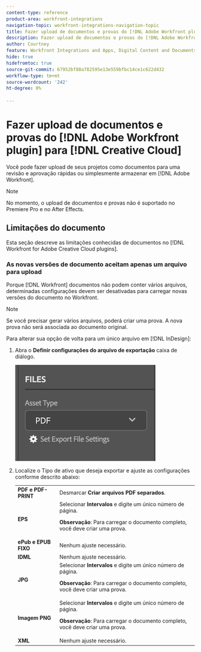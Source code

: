 ```yaml
---
content-type: reference
product-area: workfront-integrations
navigation-topic: workfront-integrations-navigation-topic
title: Fazer upload de documentos e provas do [!DNL Adobe Workfront plugin] para [!DNL Creative Cloud]
description: Fazer upload de documentos e provas do [!DNL Adobe Workfront plugin] para [!DNL Creative Cloud]
author: Courtney
feature: Workfront Integrations and Apps, Digital Content and Documents
hide: true
hidefromtoc: true
source-git-commit: 67952bf88a782595e13e559bfbc14ce1c622d432
workflow-type: tm+mt
source-wordcount: '242'
ht-degree: 0%

---
```



# Fazer upload de documentos e provas do [!DNL Adobe Workfront plugin] para [!DNL Creative Cloud]

Você pode fazer upload de seus projetos como documentos para uma revisão e aprovação rápidas ou simplesmente armazenar em [!DNL Adobe Workfront].

>[!NOTE]
>
>No momento, o upload de documentos e provas não é suportado no Premiere Pro e no After Effects.


## Limitações do documento

Esta seção descreve as limitações conhecidas de documentos no [!DNL Workfront for Adobe Creative Cloud plugins].

### As novas versões de documento aceitam apenas um arquivo para upload

Porque [!DNL Workfront] documentos não podem conter vários arquivos, determinadas configurações devem ser desativadas para carregar novas versões do documento no Workfront.

>[!NOTE]
>
>Se você precisar gerar vários arquivos, poderá criar uma prova. A nova prova não será associada ao documento original.



Para alterar sua opção de volta para um único arquivo em [!DNL InDesign]:

1. Abra o **Definir configurações do arquivo de exportação** caixa de diálogo.

   ![](assets/file-export-settings.png)

1. Localize o Tipo de ativo que deseja exportar e ajuste as configurações conforme descrito abaixo:

   <table>
    <tr>
    <td><strong>PDF e PDF-PRINT</strong>
    </td>
    <td>Desmarcar <strong>Criar arquivos PDF separados</strong>.
    </td>
    </tr>
    <tr>
    <td><strong>EPS</strong>
    </td>
    <td>Selecionar <strong>Intervalos</strong> e digite um único número de página. 
    <p>
    <strong>Observação</strong>: Para carregar o documento completo, você deve criar uma prova. 
    </td>
    </tr>
    <tr>
    <td><strong>ePub e EPUB FIXO</strong>
    </td>
    <td>Nenhum ajuste necessário.
    </td>
    </tr>
    <tr>
    <td><strong>IDML</strong>
    </td>
    <td>Nenhum ajuste necessário.
    </td>
    </tr>
    <tr>
    <td><strong>JPG</strong>
    </td>
    <td>Selecionar <strong>Intervalos</strong> e digite um único número de página. 
    <p>
    <strong>Observação</strong>: Para carregar o documento completo, você deve criar uma prova. 
    </td>
    </tr>
    <tr>
    <td><strong>Imagem PNG</strong>
    </td>
    <td>Selecionar <strong>Intervalos</strong> e digite um único número de página. 
    <p>
    <strong>Observação</strong>: Para carregar o documento completo, você deve criar uma prova. 
    </td>
    </tr>
    <tr>
    <td><strong>XML</strong>
    </td>
    <td>Nenhum ajuste necessário. 
    </td>
    </tr>
    </table>
